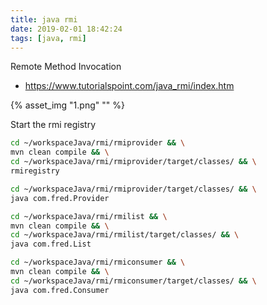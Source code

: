 ```yaml
---
title: java rmi
date: 2019-02-01 18:42:24
tags: [java, rmi]
---
```


Remote Method Invocation

* <https://www.tutorialspoint.com/java_rmi/index.htm>

<!--more-->

{% asset_img "1.png" "" %}

Start the rmi registry

```sh
cd ~/workspaceJava/rmi/rmiprovider && \
mvn clean compile && \
cd ~/workspaceJava/rmi/rmiprovider/target/classes/ && \
rmiregistry
```

```sh
cd ~/workspaceJava/rmi/rmiprovider/target/classes/ && \
java com.fred.Provider
```

```sh
cd ~/workspaceJava/rmi/rmilist && \
mvn clean compile && \
cd ~/workspaceJava/rmi/rmilist/target/classes/ && \
java com.fred.List
```

```sh
cd ~/workspaceJava/rmi/rmiconsumer && \
mvn clean compile && \
cd ~/workspaceJava/rmi/rmiconsumer/target/classes/ && \
java com.fred.Consumer
```
